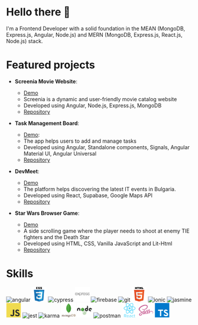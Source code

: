 # Hello there 👋

I'm a Frontend Developer with a solid foundation in the MEAN (MongoDB, Express.js, Angular, Node.js) and MERN (MongoDB, Express.js, React.js, Node.js) stack.

# Featured projects

- **Screenia Movie Website**:
  - [Demo](https://screenia.netlify.app/)
  - Screenia is a dynamic and user-friendly movie catalog website
  - Developed using Angular, Node.js, Express.js, MongoDB
  - [Repository](https://github.com/AntonovAtanas/Screenia-Movie-Website)

- **Task Management Board**:
  - [Demo](https://task-management-board-239c31e2eaa7.herokuapp.com/):
  - The app helps users to add and manage tasks
  - Developed using Angular, Standalone components, Signals, Angular Material UI, Angular Universal
  - [Repository](https://github.com/AntonovAtanas/Task-Management-Board)

 - **DevMeet**:
   -  [Demo](https://dev-meet.vercel.app/)
   - The platform helps discovering the latest IT events in Bulgaria. 
   -  Developed using React, Supabase, Google Maps API
   -  [Repository](https://github.com/AntonovAtanas/DevMeet)

 - **Star Wars Browser Game**:
   - [Demo](https://star-wars-game-1efb4.web.app/)
   - A side scrolling game where the player needs to shoot at enemy TIE fighters and the Death Star
   - Developed using HTML, CSS, Vanilla JavaScript and Lit-Html
   - [Repository](https://github.com/AntonovAtanas/Star-Wars-Browser-Game)


# Skills

<p align="left">
    <img src="https://angular.io/assets/images/logos/angular/angular.svg" alt="angular" width="40" height="40"/>
    <img src="https://raw.githubusercontent.com/devicons/devicon/master/icons/css3/css3-original-wordmark.svg" alt="css3" width="40" height="40"/>
    <img src="https://raw.githubusercontent.com/simple-icons/simple-icons/6e46ec1fc23b60c8fd0d2f2ff46db82e16dbd75f/icons/cypress.svg" alt="cypress" width="40" height="40"/>
    <img src="https://raw.githubusercontent.com/devicons/devicon/master/icons/express/express-original-wordmark.svg" alt="express" width="40" height="40"/>
    <img src="https://www.vectorlogo.zone/logos/firebase/firebase-icon.svg" alt="firebase" width="40" height="40"/>
    <img src="https://www.vectorlogo.zone/logos/git-scm/git-scm-icon.svg" alt="git" width="40" height="40"/>
    <img src="https://raw.githubusercontent.com/devicons/devicon/master/icons/html5/html5-original-wordmark.svg" alt="html5" width="40" height="40"/>
    <img src="https://upload.wikimedia.org/wikipedia/commons/d/d1/Ionic_Logo.svg" alt="ionic" width="40" height="40"/>
    <img src="https://www.vectorlogo.zone/logos/jasmine/jasmine-icon.svg" alt="jasmine" width="40" height="40"/>
    <img src="https://raw.githubusercontent.com/devicons/devicon/master/icons/javascript/javascript-original.svg" alt="javascript" width="40" height="40"/>
    <img src="https://www.vectorlogo.zone/logos/jestjsio/jestjsio-icon.svg" alt="jest" width="40" height="40"/>
    <img src="https://raw.githubusercontent.com/detain/svg-logos/780f25886640cef088af994181646db2f6b1a3f8/svg/karma.svg" alt="karma" width="40" height="40"/>
    <img src="https://raw.githubusercontent.com/devicons/devicon/master/icons/mongodb/mongodb-original-wordmark.svg" alt="mongodb" width="40" height="40"/>
    <img src="https://raw.githubusercontent.com/devicons/devicon/master/icons/nodejs/nodejs-original-wordmark.svg" alt="nodejs" width="40" height="40"/>
    <img src="https://www.vectorlogo.zone/logos/getpostman/getpostman-icon.svg" alt="postman" width="40" height="40"/>
    <img src="https://raw.githubusercontent.com/devicons/devicon/master/icons/react/react-original-wordmark.svg" alt="react" width="40" height="40"/>
    <img src="https://raw.githubusercontent.com/devicons/devicon/master/icons/sass/sass-original.svg" alt="sass" width="40" height="40"/>
    <img src="https://raw.githubusercontent.com/devicons/devicon/master/icons/typescript/typescript-original.svg" alt="typescript" width="40" height="40"/>
</p>
